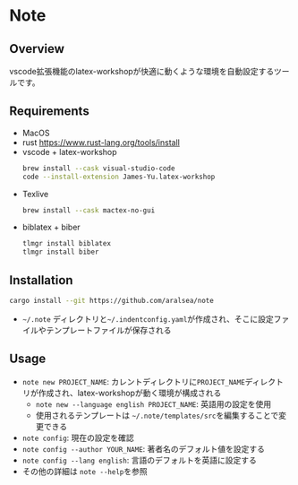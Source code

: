 # Note
## Overview
vscode拡張機能のlatex-workshopが快適に動くような環境を自動設定するツールです。

## Requirements
- MacOS
- rust
  https://www.rust-lang.org/tools/install
- vscode + latex-workshop
  ``` bash
  brew install --cask visual-studio-code
  code --install-extension James-Yu.latex-workshop
  ```
- Texlive
  ``` bash
  brew install --cask mactex-no-gui
  ```
- biblatex + biber
  ``` bash
  tlmgr install biblatex
  tlmgr install biber
  ```

## Installation
``` bash
cargo install --git https://github.com/aralsea/note
```
- `~/.note` ディレクトリと`~/.indentconfig.yaml`が作成され、そこに設定ファイルやテンプレートファイルが保存される

## Usage
- `note new PROJECT_NAME`: カレントディレクトリに`PROJECT_NAME`ディレクトリが作成され、latex-workshopが動く環境が構成される
  - `note new --language english PROJECT_NAME`: 英語用の設定を使用
  - 使用されるテンプレートは `~/.note/templates/src`を編集することで変更できる 
- `note config`: 現在の設定を確認
- `note config --author YOUR_NAME`: 著者名のデフォルト値を設定する
- `note config --lang english`: 言語のデフォルトを英語に設定する
- その他の詳細は `note --help`を参照
  
